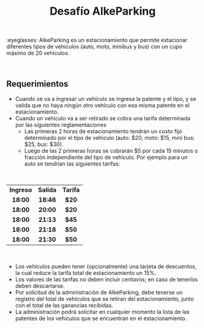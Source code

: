 <h1 align="center">Desafío AlkeParking</h1></br>
<p align="left">
:eyeglasses: AlkeParking es un estacionamiento que permite estacionar diferentes tipos de
vehículos (auto, moto, minibus y bus) con un cupo máximo de 20 vehículos.
</p>
<br>

## Requerimientos
- Cuando se va a ingresar un vehículo se ingresa la patente y el tipo, y se
valida que no haya ningún otro vehículo con esa misma patente en el
estacionamiento.
- Cuando un vehículo va a ser retirado se cobra una tarifa determinada por
las siguientes reglamentaciones
    - Las primeras 2 horas de estacionamiento tendrán un costo fijo
determinado por el tipo de vehículo (auto: $20, moto: $15, mini bus:
$25, bus: $30).
    - Luego de las 2 primeras horas se cobrarán $5 por cada 15 minutos o
fracción independiente del tipo de vehículo. Por ejemplo para un auto
se tendrían las siguientes tarifas:
<br>
<div align="center">
<table>
    <tr>
        <td align="center"><b>Ingreso</b></td>
        <td align="center"><b>Salida</b></td>
        <td align="center"><b>Tarifa</b></td>
    </tr>
    <tr>
        <td align="center"><b>18:00</b></td>
        <td align="center"><b>18:46</b></td>
        <td align="center"><b>$20</b></td>
    </tr>
    <tr>
        <td align="center"><b>18:00</b></td>
        <td align="center"><b>20:00</b></td>
        <td align="center"><b>$20</b></td>
    </tr>
    <tr>
        <td align="center"><b>18:00</b></td>
        <td align="center"><b>21:13</b></td>
        <td align="center"><b>$45</b></td>
    </tr>
    <tr>
        <td align="center"><b>18:00</b></td>
        <td align="center"><b>21:18</b></td>
        <td align="center"><b>$50</b></td>
    </tr>
    <tr>
        <td align="center"><b>18:00</b></td>
        <td align="center"><b>21:30</b></td>
        <td align="center"><b>$50</b></td>
    </tr>
</table>
  </div>
<br>

- Los vehículos pueden tener (opcionalmente) una tarjeta de
descuentos, la cual reduce la tarifa total de estacionamiento un 15%.
- Los valores de las tarifas no deben incluir centavos; en caso de
tenerlos deben descartarse.
- Por solicitud de la administración de AlkeParking, debe tenerse un registro
del total de vehículos que se retiran del estacionamiento, junto con el total
de las ganancias recibidas.
- La administración podrá solicitar en cualquier momento la lista de las
patentes de los vehículos que se encuentran en el estacionamiento.
